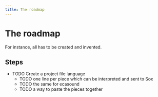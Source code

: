 ```yaml
---
title: The roadmap
---
```


# The roadmap

For instance, all has to be created and invented.

## Steps

- TODO Create a project file language
    - TODO one line per piece which can be interpreted and sent to Sox
    - TODO the same for ecasound
    - TODO a way to paste the pieces together
